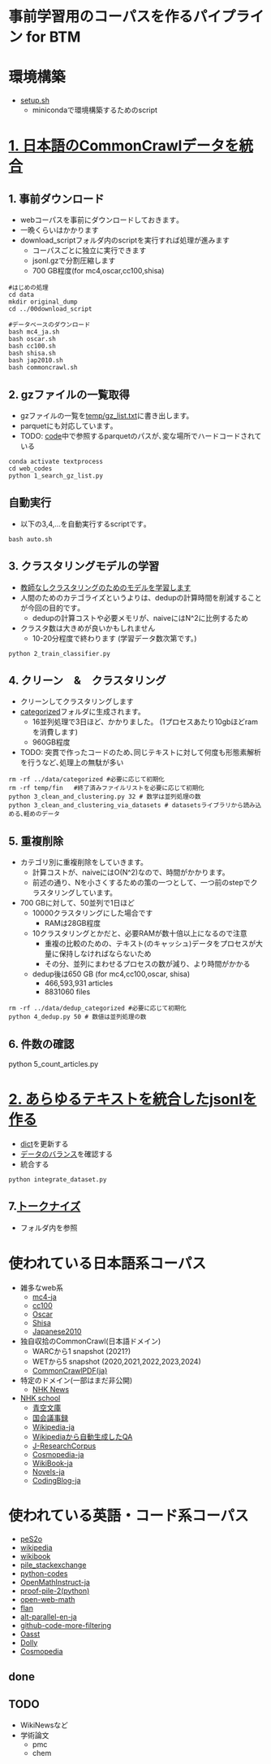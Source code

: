 # 事前学習用のコーパスを作るパイプライン for BTM

# 環境構築
- [setup.sh](./setup.sh)
    - minicondaで環境構築するためのscript

# [1. 日本語のCommonCrawlデータを統合](./01web_codes/)
## 1. 事前ダウンロード
- webコーパスを事前にダウンロードしておきます｡
 - 一晩くらいはかかります
- download_scriptフォルダ内のscriptを実行すれば処理が進みます
    - コーパスごとに独立に実行できます
    - jsonl.gzで分割圧縮します
    - 700 GB程度(for mc4,oscar,cc100,shisa)
~~~
#はじめの処理
cd data
mkdir original_dump
cd ../00download_script

#データベースのダウンロード 
bash mc4_ja.sh
bash oscar.sh
bash cc100.sh
bash shisa.sh
bash jap2010.sh
bash commoncrawl.sh
~~~


## 2. gzファイルの一覧取得
- gzファイルの一覧を[temp/gz_list.txt](./01web_codes/temp/gz_list.txt)に書き出します。
- parquetにも対応しています｡
- TODO: [code](./01web_codes/1_search_gz_list.py)中で参照するparquetのパスが､変な場所でハードコードされている
~~~
conda activate textprocess
cd web_codes
python 1_search_gz_list.py

~~~

## 自動実行
- 以下の3,4,...を自動実行するscriptです｡
~~~
bash auto.sh
~~~

## 3. クラスタリングモデルの学習
- [教師なしクラスタリングのためのモデルを学習します](./01web_codes/train_classifier.ipynb)
- 人間のためのカテゴライズというよりは、dedupの計算時間を削減することが今回の目的です｡
    - dedupの計算コストや必要メモリが、naiveにはN^2に比例するため
- クラスタ数は大きめが良いかもしれません
    - 10-20分程度で終わります (学習データ数次第です。)
~~~
python 2_train_classifier.py
~~~
## 4. クリーン　&　クラスタリング
- クリーンしてクラスタリングします
- [categorized](./data/categorized)フォルダに生成されます。
    - 16並列処理で3日ほど、かかりました。 (1プロセスあたり10gbほどramを消費します)
    - 960GB程度
- TODO: 突貫で作ったコードのため､同じテキストに対して何度も形態素解析を行うなど､処理上の無駄が多い

~~~
rm -rf ../data/categorized #必要に応じて初期化
rm -rf temp/fin   #終了済みファイルリストを必要に応じて初期化
python 3_clean_and_clustering.py 32 # 数学は並列処理の数
python 3_clean_and_clustering_via_datasets # datasetsライブラリから読み込める､軽めのデータ
~~~

## 5. 重複削除
- カテゴリ別に重複削除をしていきます。
    - 計算コストが、naiveにはO(N^2)なので、時間がかかります。
    - 前述の通り、Nを小さくするための策の一つとして、一つ前のstepでクラスタリングしています。
- 700 GBに対して、50並列で1日ほど
    - 10000クラスタリングにした場合です
        - RAMは28GB程度
    - 10クラスタリングとかだと、必要RAMが数十倍以上になるので注意
        - 重複の比較のための、テキスト(のキャッシュ)データをプロセスが大量に保持しなければならないため
        - その分、並列にまわせるプロセスの数が減り、より時間がかかる
    - dedup後は650 GB (for mc4,cc100,oscar, shisa)
        - 466,593,931 articles 
        - 8831060 files 
~~~
rm -rf ../data/dedup_categorized #必要に応じて初期化
python 4_dedup.py 50 # 数値は並列処理の数
~~~

## 6. 件数の確認
python 5_count_articles.py

# [2. あらゆるテキストを統合したjsonlを作る](./20integrate_texts/)
- [dict](./20integrate_texts/dataset_dict.py)を更新する
- [データのバランス](./20integrate_texts/check_distribution.ipynb)を確認する
- 統合する
~~~
python integrate_dataset.py
~~~

## 7.[トークナイズ](./30tokenize/)
- フォルダ内を参照

# 使われている日本語系コーパス
- 雑多なweb系
    - [mc4-ja](https://huggingface.co/datasets/allenai/c4)
    - [cc100](https://data.statmt.org/cc-100/)
    - [Oscar](https://huggingface.co/datasets/oscar)
    - [Shisa](https://huggingface.co/datasets/augmxnt/shisa-pretrain-en-ja-v1)
    - [Japanese2010](https://huggingface.co/datasets/hatakeyama-llm-team/japanese2010)
- 独自収拾のCommonCrawl(日本語ドメイン)
    - WARCから1 snapshot (2021?)
    - WETから5 snapshot (2020,2021,2022,2023,2024)
    - [CommonCrawlPDF(ja)](https://huggingface.co/datasets/hatakeyama-llm-team/CommonCrawlPDFJa)
- 特定のドメイン(一部はまだ非公開)
    - [NHK News](https://huggingface.co/datasets/hatakeyama-llm-team/nhk-news-170k)
- [NHK school](https://huggingface.co/datasets/hatakeyama-llm-team/nhk_for_school_outline)
    - [青空文庫](https://huggingface.co/datasets/globis-university/aozorabunko-clean)
    - [国会議事録]()
    - [Wikipedia-ja](https://huggingface.co/datasets/hpprc/wikipedia-20240101)
    - [Wikipediaから自動生成したQA](https://huggingface.co/datasets/alfredplpl/wikipedia-qa-ja-1m)
    - [J-ResearchCorpus](https://huggingface.co/datasets/kunishou/J-ResearchCorpus/viewer/default/train)
    - [Cosmopedia-ja](https://huggingface.co/datasets/kunishou/cosmopedia-100k-ja-preview)
    - [WikiBook-ja](https://huggingface.co/datasets/hatakeyama-llm-team/WikiBookJa)
    - [Novels-ja](https://huggingface.co/datasets/atsushi3110/novels-ja)
    - [CodingBlog-ja](https://huggingface.co/datasets/atsushi3110/coding-blog-ja)

# 使われている英語・コード系コーパス
- [peS2o](https://huggingface.co/datasets/allenai/peS2o/viewer/v1/train)
- [wikipedia](https://huggingface.co/datasets/wikipedia)
- [wikibook](https://huggingface.co/datasets/bigscience-data/roots_en_wikibooks)
- [pile_stackexchange](https://huggingface.co/datasets/suolyer/pile_stackexchange)
- [python-codes](https://huggingface.co/datasets/flytech/python-codes-25k)
- [OpenMathInstruct-ja](kunishou/OpenMathInstruct-1-1.8m-ja)
- [proof-pile-2(python)](https://huggingface.co/datasets/EleutherAI/proof-pile-2)
- [open-web-math](https://huggingface.co/datasets/open-web-math/open-web-math)
- [flan](https://huggingface.co/datasets/Muennighoff/flan)
- [alt-parallel-en-ja](https://huggingface.co/datasets/hpprc/alt-parallel-en-ja)
- [github-code-more-filtering ](https://huggingface.co/datasets/loubnabnl/github-code-more-filtering)
- [Oasst](https://huggingface.co/datasets/sablo/oasst2_curated)
- [Dolly](https://huggingface.co/datasets/databricks/databricks-dolly-15k)
- [Cosmopedia](https://huggingface.co/datasets/HuggingFaceTB/cosmopedia)

## done
## TODO
- WikiNewsなど
- 学術論文
    - pmc
    - chem

